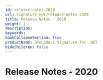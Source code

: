 ```yaml
---
id: release-notes-2020
url: signature-net/release-notes-2020
title: Release Notes - 2020
weight: 1
description: 
keywords: 
bookCollapseSection: true
productName: GroupDocs.Signature for .NET
hideChildren: False
---
```


# Release Notes - 2020
